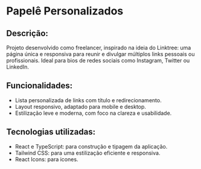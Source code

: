 # Papelê Personalizados

## Descrição:
Projeto desenvolvido como freelancer, inspirado na ideia do Linktree: uma página única e responsiva para reunir e divulgar múltiplos links pessoais ou profissionais. Ideal para bios de redes sociais como Instagram, Twitter ou LinkedIn.

## Funcionalidades:
- Lista personalizada de links com título e redirecionamento.
- Layout responsivo, adaptado para mobile e desktop.
- Estilização leve e moderna, com foco na clareza e usabilidade.

## Tecnologias utilizadas:
- React e TypeScript: para construção e tipagem da aplicação.
- Tailwind CSS: para uma estilização eficiente e responsiva.
- React Icons: para icones.
